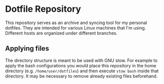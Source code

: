 # Dotfile Repository

This repository serves as an archive and syncing tool for my personal dotfiles.
They are intended for various Linux machines that I'm using. Different hosts
are organized under different branches.

## Applying files

The directory structure is meant to be used with GNU stow. For example to apply
the bash configurations you would place this repository in the home directory
(e.g. `/home/user/dotfiles`) and then execute `stow bash` inside that
directory. It may be necessary to remove already existing files beforehand.
